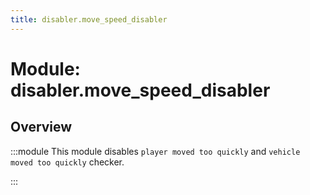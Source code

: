 ```yaml
---
title: disabler.move_speed_disabler
---
```



# Module: disabler.move_speed_disabler

## Overview
:::module
  This module disables `player moved too quickly` and `vehicle moved too quickly` checker.


:::
